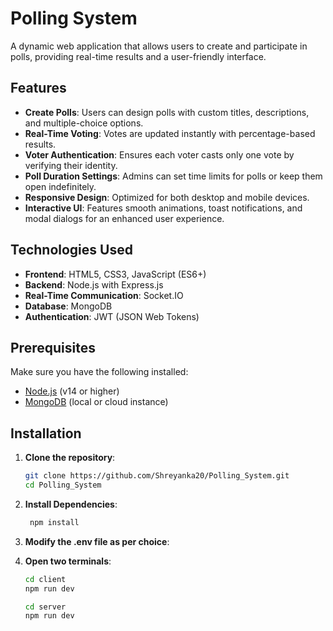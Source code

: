 # Polling System

A dynamic web application that allows users to create and participate in polls, providing real-time results and a user-friendly interface.

## Features

- **Create Polls**: Users can design polls with custom titles, descriptions, and multiple-choice options.
- **Real-Time Voting**: Votes are updated instantly with percentage-based results.
- **Voter Authentication**: Ensures each voter casts only one vote by verifying their identity.
- **Poll Duration Settings**: Admins can set time limits for polls or keep them open indefinitely.
- **Responsive Design**: Optimized for both desktop and mobile devices.
- **Interactive UI**: Features smooth animations, toast notifications, and modal dialogs for an enhanced user experience.

## Technologies Used

- **Frontend**: HTML5, CSS3, JavaScript (ES6+)
- **Backend**: Node.js with Express.js
- **Real-Time Communication**: Socket.IO
- **Database**: MongoDB
- **Authentication**: JWT (JSON Web Tokens)

## Prerequisites

Make sure you have the following installed:

- [Node.js](https://nodejs.org/) (v14 or higher)
- [MongoDB](https://www.mongodb.com/try/download/community) (local or cloud instance)

## Installation

1. **Clone the repository**:

   ```bash
   git clone https://github.com/Shreyanka20/Polling_System.git
   cd Polling_System

2. **Install Dependencies**:


   ```bash
    npm install

3. **Modify the .env file as per choice**:

4. **Open two terminals**:

   ```bash
   cd client
   npm run dev

   cd server
   npm run dev
